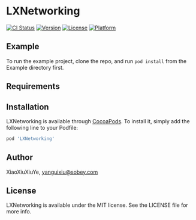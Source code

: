 # LXNetworking

[![CI Status](https://img.shields.io/travis/XiaoXiuXiuYe/LXNetworking.svg?style=flat)](https://travis-ci.org/XiaoXiuXiuYe/LXNetworking)
[![Version](https://img.shields.io/cocoapods/v/LXNetworking.svg?style=flat)](https://cocoapods.org/pods/LXNetworking)
[![License](https://img.shields.io/cocoapods/l/LXNetworking.svg?style=flat)](https://cocoapods.org/pods/LXNetworking)
[![Platform](https://img.shields.io/cocoapods/p/LXNetworking.svg?style=flat)](https://cocoapods.org/pods/LXNetworking)

## Example

To run the example project, clone the repo, and run `pod install` from the Example directory first.

## Requirements

## Installation

LXNetworking is available through [CocoaPods](https://cocoapods.org). To install
it, simply add the following line to your Podfile:

```ruby
pod 'LXNetworking'
```

## Author

XiaoXiuXiuYe, yanguixiu@sobey.com

## License

LXNetworking is available under the MIT license. See the LICENSE file for more info.
